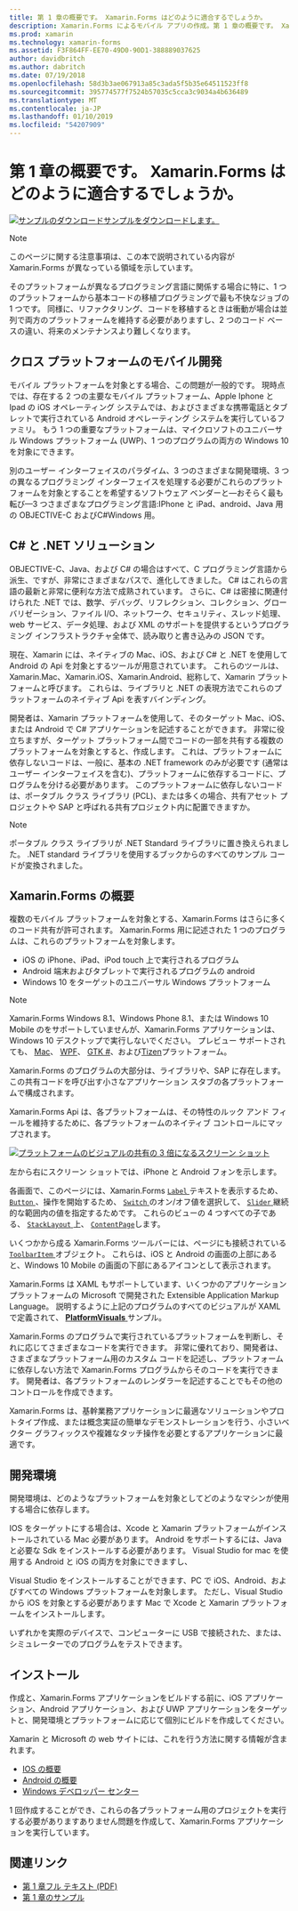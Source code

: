 ```yaml
---
title: 第 1 章の概要です。 Xamarin.Forms はどのように適合するでしょうか。
description: Xamarin.Forms によるモバイル アプリの作成。第 1 章の概要です。 Xamarin.Forms はどのように適合するでしょうか。
ms.prod: xamarin
ms.technology: xamarin-forms
ms.assetid: F3F864FF-EE70-49D0-90D1-388889037625
author: davidbritch
ms.author: dabritch
ms.date: 07/19/2018
ms.openlocfilehash: 58d3b3ae067913a85c3ada5f5b35e64511523ff8
ms.sourcegitcommit: 395774577f7524b57035c5cca3c9034a4b636489
ms.translationtype: MT
ms.contentlocale: ja-JP
ms.lasthandoff: 01/10/2019
ms.locfileid: "54207909"
---
```

# <a name="summary-of-chapter-1-how-does-xamarinforms-fit-in"></a>第 1 章の概要です。 Xamarin.Forms はどのように適合するでしょうか。

[![サンプルのダウンロード](~/media/shared/download.png)サンプルをダウンロードします。](https://github.com/xamarin/xamarin-forms-book-samples/tree/master/Chapter01)

> [!NOTE]
> このページに関する注意事項は、この本で説明されている内容が Xamarin.Forms が異なっている領域を示しています。

そのプラットフォームが異なるプログラミング言語に関係する場合に特に、1 つのプラットフォームから基本コードの移植プログラミングで最も不快なジョブの 1 つです。 同様に、リファクタリング、コードを移植するときは衝動が場合は並列で両方のプラットフォームを維持する必要がありますし、2 つのコード ベースの違い、将来のメンテナンスより難しくなります。

## <a name="cross-platform-mobile-development"></a>クロス プラットフォームのモバイル開発

モバイル プラットフォームを対象とする場合、この問題が一般的です。 現時点では、存在する 2 つの主要なモバイル プラットフォーム、Apple Iphone と Ipad の iOS オペレーティング システムでは、およびさまざまな携帯電話とタブレットで実行されている Android オペレーティング システムを実行しているファミリ。 もう 1 つの重要なプラットフォームは、マイクロソフトのユニバーサル Windows プラットフォーム (UWP)、1 つのプログラムの両方の Windows 10 を対象にできます。

別のユーザー インターフェイスのパラダイム、3 つのさまざまな開発環境、3 つの異なるプログラミング インターフェイスを処理する必要がこれらのプラットフォームを対象とすることを希望するソフトウェア ベンダーと&mdash;おそらく最も転び&mdash;3 つさまざまなプログラミング言語:IPhone と iPad、android、Java 用の OBJECTIVE-C およびC#Windows 用。

## <a name="the-c-and-net-solution"></a>C# と .NET ソリューション

OBJECTIVE-C、Java、および C# の場合はすべて、C プログラミング言語から派生、ですが、非常にさまざまなパスで、進化してきました。 C# はこれらの言語の最新と非常に便利な方法で成熟されています。 さらに、C# は密接に関連付けられた .NET では、数学、デバッグ、リフレクション、コレクション、グローバリゼーション、ファイル I/O、ネットワーク、セキュリティ、スレッド処理、web サービス、データ処理、および XML のサポートを提供するというプログラミング インフラストラクチャ全体で、読み取りと書き込みの JSON です。

現在、Xamarin には、ネイティブの Mac、iOS、および C# と .NET を使用して Android の Api を対象とするツールが用意されています。 これらのツールは、Xamarin.Mac、Xamarin.iOS、Xamarin.Android、総称して、Xamarin プラットフォームと呼びます。 これらは、ライブラリと .NET の表現方法でこれらのプラットフォームのネイティブ Api を表すバインディング。

開発者は、Xamarin プラットフォームを使用して、そのターゲット Mac、iOS、または Android で C# アプリケーションを記述することができます。 非常に役立ちますが、ターゲット プラットフォーム間でコードの一部を共有する複数のプラットフォームを対象とすると、作成します。 これは、プラットフォームに依存しないコードは、一般に、基本の .NET framework のみが必要です (通常はユーザー インターフェイスを含む)、プラットフォームに依存するコードに、プログラムを分ける必要があります。 このプラットフォームに依存しないコードは、ポータブル クラス ライブラリ (PCL)、または多くの場合、共有アセット プロジェクトや SAP と呼ばれる共有プロジェクト内に配置できますか。

> [!NOTE]
> ポータブル クラス ライブラリが .NET Standard ライブラリに置き換えられました。 .NET standard ライブラリを使用するブックからのすべてのサンプル コードが変換されました。

## <a name="introducing-xamarinforms"></a>Xamarin.Forms の概要

複数のモバイル プラットフォームを対象とする、Xamarin.Forms はさらに多くのコード共有が許可されます。 Xamarin.Forms 用に記述された 1 つのプログラムは、これらのプラットフォームを対象します。

- iOS の iPhone、iPad、iPod touch 上で実行されるプログラム
- Android 端末およびタブレットで実行されるプログラムの android
- Windows 10 をターゲットのユニバーサル Windows プラットフォーム

> [!NOTE]
> Xamarin.Forms Windows 8.1、Windows Phone 8.1、または Windows 10 Mobile のをサポートしていませんが、Xamarin.Forms アプリケーションは、Windows 10 デスクトップで実行しないでください。 プレビュー サポートされても、 [Mac](~/xamarin-forms/platform/other/mac.md)、 [WPF](~/xamarin-forms/platform/other/wpf.md)、 [GTK #](~/xamarin-forms/platform/other/gtk.md)、および[Tizen](~/xamarin-forms/platform/other/tizen.md)プラットフォーム。

Xamarin.Forms のプログラムの大部分は、ライブラリや、SAP に存在します。 この共有コードを呼び出す小さなアプリケーション スタブの各プラットフォームで構成されます。

Xamarin.Forms Api は、各プラットフォームは、その特性のルック アンド フィールを維持するために、各プラットフォームのネイティブ コントロールにマップされます。

[![プラットフォームのビジュアルの共有の 3 倍になるスクリーン ショット](images/ch01fg03-small.png "Xamarin.Forms Controls on Each Platform")](images/ch01fg03-large.png#lightbox "Xamarin.Forms Controls on Each Platform")

左から右にスクリーン ショットでは、iPhone と Android フォンを示します。

各画面で、このページには、Xamarin.Forms [ `Label` ](xref:Xamarin.Forms.Label)テキストを表示するため、 [ `Button` ](xref:Xamarin.Forms.Button) 、操作を開始するため、 [ `Switch` ](xref:Xamarin.Forms.Switch)のオン/オフ値を選択して、 [ `Slider` ](xref:Xamarin.Forms.Slider)継続的な範囲内の値を指定するためです。 これらのビューの 4 つすべての子である、 [ `StackLayout` ](xref:Xamarin.Forms.StackLayout)上、 [ `ContentPage`](xref:Xamarin.Forms.ContentPage)します。

いくつかから成る Xamarin.Forms ツールバーには、ページにも接続されている[ `ToolbarItem` ](xref:Xamarin.Forms.ToolbarItem)オブジェクト。 これらは、iOS と Android の画面の上部にあると、Windows 10 Mobile の画面の下部にあるアイコンとして表示されます。

Xamarin.Forms は XAML もサポートしています、いくつかのアプリケーション プラットフォームの Microsoft で開発された Extensible Application Markup Language。 説明するように上記のプログラムのすべてのビジュアルが XAML で定義されて、 [ **PlatformVisuals** ](https://github.com/xamarin/xamarin-forms-book-samples/tree/master/Chapter01/PlatformVisuals)サンプル。

Xamarin.Forms のプログラムで実行されているプラットフォームを判断し、それに応じてさまざまなコードを実行できます。 非常に優れており、開発者は、さまざまなプラットフォーム用のカスタム コードを記述し、プラットフォームに依存しない方法で Xamarin.Forms プログラムからそのコードを実行できます。 開発者は、各プラットフォームのレンダラーを記述することでもその他のコントロールを作成できます。

Xamarin.Forms は、基幹業務アプリケーションに最適なソリューションやプロトタイプ作成、または概念実証の簡単なデモンストレーションを行う、小さいベクター グラフィックスや複雑なタッチ操作を必要とするアプリケーションに最適です。

## <a name="your-development-environment"></a>開発環境

開発環境は、どのようなプラットフォームを対象としてどのようなマシンが使用する場合に依存します。

IOS をターゲットにする場合は、Xcode と Xamarin プラットフォームがインストールされている Mac 必要があります。 Android をサポートするには、Java と必要な Sdk をインストールする必要があります。 Visual Studio for mac を使用する Android と iOS の両方を対象にできますし、

Visual Studio をインストールすることができます、PC で iOS、Android、およびすべての Windows プラットフォームを対象します。 ただし、Visual Studio から iOS を対象とする必要があります Mac で Xcode と Xamarin プラットフォームをインストールします。

いずれかを実際のデバイスで、コンピューターに USB で接続された、または、シミュレーターでのプログラムをテストできます。

## <a name="installation"></a>インストール

作成と、Xamarin.Forms アプリケーションをビルドする前に、iOS アプリケーション、Android アプリケーション、および UWP アプリケーションをターゲットと、開発環境とプラットフォームに応じて個別にビルドを作成してください。

Xamarin と Microsoft の web サイトには、これを行う方法に関する情報が含まれます。

- [IOS の概要](~/ios/get-started/index.md)
- [Android の概要](~/android/get-started/index.md)
- [Windows デベロッパー センター](http://dev.windows.com)

1 回作成することができ、これらの各プラットフォーム用のプロジェクトを実行する必要がありますありません問題を作成して、Xamarin.Forms アプリケーションを実行しています。

## <a name="related-links"></a>関連リンク

- [第 1 章フル テキスト (PDF)](https://download.xamarin.com/developer/xamarin-forms-book/XamarinFormsBook-Ch01-Apr2016.pdf)
- [第 1 章のサンプル](https://github.com/xamarin/xamarin-forms-book-samples/tree/master/Chapter01)

